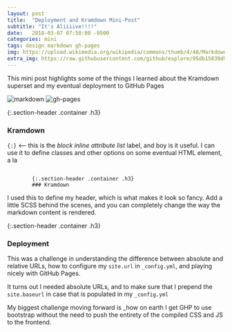 ```yaml
---
layout: post
title:  "Deployment and Kramdown Mini-Post"
subtitle: "It's Aliiiive!!!!"
date:   2018-03-07 07:50:00 -0500
categories: mini
tags: design markdown gh-pages
img: https://upload.wikimedia.org/wikipedia/commons/thumb/4/48/Markdown-mark.svg/2000px-Markdown-mark.svg.png
extra_img: https://raw.githubusercontent.com/github/explore/95db15839d9d404742e1dc3aebc83bc8ea42eb24/collections/github-pages-examples/github-pages-examples.png
---
```


This mini post highlights some of the things I learned about the Kramdown superset and my eventual deployment to GitHub Pages

<span class="page-img container">![markdown]({{page.img}}) ![gh-pages]({{page.extra_img}})</span>

{:.section-header .container .h3}
### Kramdown

`{:}` <-- this is the _block inline attribute list_ label, and boy is it useful. I can use it to define classes and other options on some eventual HTML element, a la
<pre><code>
&#9;{:.section-header .container .h3}
&#9;### Kramdown
</code></pre>
I used this to define my header, which is what makes it look so fancy. Add a little SCSS behind the scenes, and you can completely change the way the markdown content is rendered. 


{:.section-header .container .h3}
### Deployment

This was a challenge in understanding the difference between absolute and relative URLs, how to configure my `site.url` in `_config.yml`, and playing nicely with GitHub Pages. 

It turns out I needed absolute URLs, and to make sure that I prepend the `site.baseurl` in case that is populated in my `_config.yml`

My biggest challenge moving forward is _how on earth I get GHP to use bootstrap without the need to push the entirety of the compiled CSS and JS to the frontend. 
